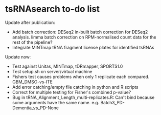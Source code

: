 # tsRNAsearch to-do list

Update after publication:
* Add batch correction: DESeq2 in-built batch correction for DESeq2 analysis. limma batch correction on RPM-normalised count data for the rest of the pipeline?
* Integrate MINTmap tRNA fragment license plates for identified tsRNAs

Update now:
* Test against Unitas, MINTmap, tDRmapper, SPORTS1.0
* Test setup.sh on server/virtual machine
* Fishers test causes problems when only 1 replicate each compared. GBM_DMSO-vs-ITE
* Add error catching/empty file catching in python and R scripts
* Correct for multiple testing for Fisher's combined p-value?
* Bug in tRNA_Alignment_Length_multi-replicates.R: Can't bind because some arguments have the same name. e.g. Batch3_PD-Dementia_vs_PD-None
